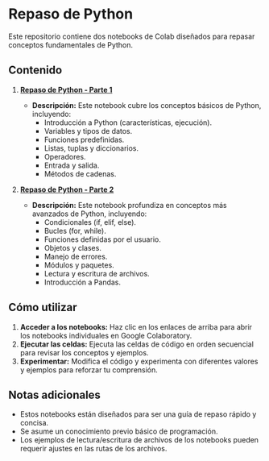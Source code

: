 # Repaso de Python

Este repositorio contiene dos notebooks de Colab diseñados para repasar conceptos fundamentales de Python.

## Contenido

1.  **[Repaso de Python - Parte 1](repaso_de_python_variables,_funciones_predefinidas,_listas,_diccionarios_y_tuplas.ipynb)**

    * **Descripción:** Este notebook cubre los conceptos básicos de Python, incluyendo:
        * Introducción a Python (características, ejecución).
        * Variables y tipos de datos.
        * Funciones predefinidas.
        * Listas, tuplas y diccionarios.
        * Operadores.
        * Entrada y salida.
        * Métodos de cadenas.

2.  **[Repaso de Python - Parte 2](repaso_python_bucles,_funciones_y_objetos.ipynb)**

    * **Descripción:** Este notebook profundiza en conceptos más avanzados de Python, incluyendo:
        * Condicionales (if, elif, else).
        * Bucles (for, while).
        * Funciones definidas por el usuario.
        * Objetos y clases.
        * Manejo de errores.
        * Módulos y paquetes.
        * Lectura y escritura de archivos.
        * Introducción a Pandas.

## Cómo utilizar

1.  **Acceder a los notebooks:** Haz clic en los enlaces de arriba para abrir los notebooks individuales en Google Colaboratory.
2.  **Ejecutar las celdas:** Ejecuta las celdas de código en orden secuencial para revisar los conceptos y ejemplos.
3.  **Experimentar:** Modifica el código y experimenta con diferentes valores y ejemplos para reforzar tu comprensión.

## Notas adicionales

* Estos notebooks están diseñados para ser una guía de repaso rápido y concisa.
* Se asume un conocimiento previo básico de programación.
* Los ejemplos de lectura/escritura de archivos de los notebooks pueden requerir ajustes en las rutas de los archivos.

